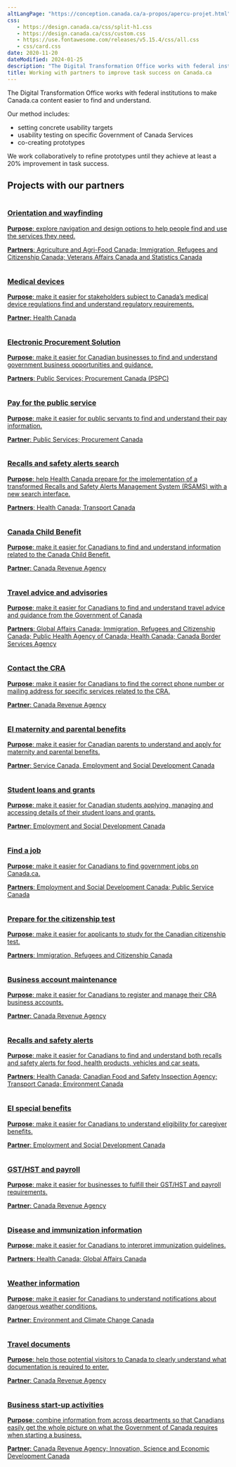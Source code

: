```yaml
---
altLangPage: "https://conception.canada.ca/a-propos/apercu-projet.html"
css:
   - https://design.canada.ca/css/split-h1.css
   - https://design.canada.ca/css/custom.css
   - https://use.fontawesome.com/releases/v5.15.4/css/all.css
   - css/card.css
date: 2020-11-20
dateModified: 2024-01-25
description: "The Digital Transformation Office works with federal institutions to make Canada.ca content easier to find and understand."
title: Working with partners to improve task success on Canada.ca
---
```

<p>The Digital Transformation Office works with federal institutions to make Canada.ca content easier to find and understand.</p>
<p>Our method includes:</p>
<ul>
  <li>setting concrete usability targets</li>
  <li>usability testing on specific Government of Canada Services</li>
  <li>co-creating prototypes</li>
</ul>
<p>We work collaboratively to refine prototypes until they achieve at least a 20% improvement in task success.</p>
<h2>Projects with our partners</h2>
<div class="row wb-eqht mrgn-tp-md wb-eqht mrgn-tp-lg">
  <div class="col-xs-12 col-sm-6 col-md-4 mrgn-bttm-lg">
    <div class="card hght-inhrt"><a href="{{ site.url }}/partners/project-01.html" aria-label="Orientation and wayfinding"><img src="images/blank-blue-lm.png" class="img-responsive" alt="">
      <div class="card-container">
        <h3>Orientation and wayfinding</h3>
        <p class="mrgn-tp-lg"><strong>Purpose</strong>: explore navigation and design options to help people find and use the services they need.</p>
        <p><strong>Partners</strong>: Agriculture and Agri-Food Canada; Immigration, Refugees and Citizenship Canada; Veterans Affairs Canada and Statistics Canada</p>
      </div>
      </a></div>
  </div>
  <div class="col-xs-12 col-sm-6 col-md-4 mrgn-bttm-lg">
    <div class="card hght-inhrt"><a href="{{ site.url }}/partners/project-02.html" aria-label="Medical devices"><img src="images/blank-blue-lm.png" class="img-responsive" alt="">
      <div class="card-container">
        <h3>Medical devices</h3>
        <p class="mrgn-tp-lg"><strong>Purpose</strong>: make it easier for stakeholders subject to Canada’s medical device regulations find and understand regulatory requirements.</p>
        <p><strong>Partner</strong>: Health Canada</p>
      </div>
      </a></div>
  </div>
  <div class="col-xs-12 col-sm-6 col-md-4 mrgn-bttm-lg">
    <div class="card hght-inhrt"><a href="{{ site.url }}/partners/project-03.html" aria-label="Electronic Procurement Solution"><img src="images/blank-blue-lm.png" class="img-responsive" alt="">
      <div class="card-container">
        <h3>Electronic Procurement Solution</h3>
        <p class="mrgn-tp-lg"><strong>Purpose</strong>: make it easier for Canadian businesses to find and understand government business opportunities and guidance.</p>
        <p><strong>Partners</strong>: Public Services; Procurement Canada (PSPC)</p>
      </div>
      </a></div>
  </div>
  <div class="col-xs-12 col-sm-6 col-md-4 mrgn-bttm-lg">
    <div class="card hght-inhrt"><a href="{{ site.url }}/partners/project-04.html" aria-label="Pay for the public service"><img src="images/blank-blue-lm.png" class="img-responsive" alt="">
      <div class="card-container">
        <h3>Pay for the public service</h3>
        <p class="mrgn-tp-lg"><strong>Purpose</strong>: make it easier for public servants to find and understand their pay information.</p>
        <p><strong>Partner</strong>: Public Services; Procurement Canada</p>
      </div>
      </a></div>
  </div>
  <div class="col-xs-12 col-sm-6 col-md-4 mrgn-bttm-lg">
    <div class="card hght-inhrt"><a href="{{ site.url }}/partners/project-05.html" aria-label="Recalls and safety alerts search"><img src="images/blank-blue-lm.png" class="img-responsive" alt="">
      <div class="card-container">
        <h3>Recalls and safety alerts search</h3>
        <p class="mrgn-tp-lg"><strong>Purpose</strong>: help Health Canada prepare for the implementation of a transformed Recalls and Safety Alerts Management System (RSAMS) with a new search interface.</p>
        <p><strong>Partners</strong>: Health Canada; Transport Canada</p>
      </div>
      </a></div>
  </div>
  <div class="col-xs-12 col-sm-6 col-md-4 mrgn-bttm-lg">
    <div class="card hght-inhrt"><a href="{{ site.url }}/partners/project-06.html" aria-label="Canada Child Benefit"><img src="images/blank-blue-lm.png" class="img-responsive" alt="">
      <div class="card-container">
        <h3>Canada Child Benefit</h3>
        <p class="mrgn-tp-lg"><strong>Purpose</strong>: make it easier for Canadians to find and understand information related to the Canada Child Benefit.</p>
        <p><strong>Partner</strong>: Canada Revenue Agency</p>
      </div>
      </a></div>
  </div>
  <div class="col-xs-12 col-sm-6 col-md-4 mrgn-bttm-lg">
    <div class="card hght-inhrt"><a href="{{ site.url }}/partners/project-07.html" aria-label="Travel advice and advisories"><img src="images/blank-blue-lm.png" class="img-responsive" alt="">
      <div class="card-container">
        <h3>Travel advice and advisories</h3>
        <p class="mrgn-tp-lg"><strong>Purpose</strong>: make it easier for Canadians to find and understand travel advice and guidance from the Government of Canada</p>
        <p><strong>Partners</strong>: Global Affairs Canada; Immigration, Refugees and Citizenship Canada; Public Health Agency of Canada; Health Canada; Canada Border Services Agency</p>
      </div>
      </a></div>
  </div>
  <div class="col-xs-12 col-sm-6 col-md-4 mrgn-bttm-lg">
    <div class="card hght-inhrt"><a href="{{ site.url }}/partners/project-08.html" aria-label="Contact the CRA"><img src="images/blank-blue-lm.png" class="img-responsive" alt="">
      <div class="card-container">
        <h3>Contact the CRA</h3>
        <p class="mrgn-tp-lg"><strong>Purpose</strong>: make it easier for Canadians to find the correct phone number or mailing address for specific services related to the CRA.</p>
        <p><strong>Partner</strong>: Canada Revenue Agency</p>
      </div>
      </a></div>
  </div>
  <div class="col-xs-12 col-sm-6 col-md-4 mrgn-bttm-lg">
    <div class="card hght-inhrt"><a href="{{ site.url }}/partners/project-09.html" aria-label="EI maternity and parental benefits"><img src="images/blank-blue-lm.png" class="img-responsive" alt="">
      <div class="card-container">
        <h3>EI maternity and parental benefits</h3>
        <p class="mrgn-tp-lg"><strong>Purpose</strong>: make it easier for Canadian parents to understand and apply for maternity and parental benefits.</p>
        <p><strong>Partner</strong>: Service Canada, Employment and Social Development Canada</p>
      </div>
      </a></div>
  </div>
  <div class="col-xs-12 col-sm-6 col-md-4 mrgn-bttm-lg">
    <div class="card hght-inhrt"><a href="{{ site.url }}/partners/project-10.html" aria-label="Student loans and grants"><img src="images/blank-blue-lm.png" class="img-responsive" alt="">
      <div class="card-container">
        <h3>Student loans and grants</h3>
        <p class="mrgn-tp-lg"><strong>Purpose</strong>: make it easier for Canadian students applying, managing and accessing details of their student loans and grants.</p>
        <p><strong>Partner</strong>: Employment and Social Development Canada</p>
      </div>
      </a></div>
  </div>
  <div class="col-xs-12 col-sm-6 col-md-4 mrgn-bttm-lg">
    <div class="card hght-inhrt"><a href="{{ site.url }}/partners/project-11.html" aria-label="Find a job"><img src="images/blank-blue-lm.png" class="img-responsive" alt="">
      <div class="card-container">
        <h3>Find a job</h3>
        <p class="mrgn-tp-lg"><strong>Purpose</strong>: make it easier for Canadians to find government jobs on Canada.ca.</p>
        <p><strong>Partners</strong>: Employment and Social Development Canada; Public Service Canada</p>
      </div>
      </a></div>
  </div>
  <div class="col-xs-12 col-sm-6 col-md-4 mrgn-bttm-lg">
    <div class="card hght-inhrt"><a href="{{ site.url }}/partners/project-12.html" aria-label="Prepare for the citizenship test"><img src="images/blank-blue-lm.png" class="img-responsive" alt="">
      <div class="card-container">
        <h3>Prepare for the citizenship test</h3>
        <p class="mrgn-tp-lg"><strong>Purpose</strong>: make it easier for applicants to study for the Canadian citizenship test.</p>
        <p><strong>Partners</strong>: Immigration, Refugees and Citizenship Canada</p>
      </div>
      </a></div>
  </div>
  <div class="col-xs-12 col-sm-6 col-md-4 mrgn-bttm-lg">
    <div class="card hght-inhrt"><a href="{{ site.url }}/partners/project-13.html" aria-label="Business account maintenance"><img src="images/blank-blue-lm.png" class="img-responsive" alt="">
      <div class="card-container">
        <h3>Business account maintenance</h3>
        <p class="mrgn-tp-lg"><strong>Purpose</strong>: make it easier for Canadians to register and manage their CRA business accounts.</p>
        <p><strong>Partner</strong>: Canada Revenue Agency</p>
      </div>
      </a></div>
  </div>
  <div class="col-xs-12 col-sm-6 col-md-4 mrgn-bttm-lg">
    <div class="card hght-inhrt"><a href="{{ site.url }}/partners/project-14.html" aria-label="Recalls and safety alerts"><img src="images/blank-blue-lm.png" class="img-responsive" alt="">
      <div class="card-container">
        <h3>Recalls and safety alerts</h3>
        <p class="mrgn-tp-lg"><strong>Purpose</strong>: make it easier for Canadians to find and understand both recalls and safety alerts for food, health products, vehicles and car seats.</p>
        <p><strong>Partners</strong>: Health Canada; Canadian Food and Safety Inspection Agency; Transport Canada; Environment Canada</p>
      </div>
      </a></div>
  </div>
  <div class="col-xs-12 col-sm-6 col-md-4 mrgn-bttm-lg">
    <div class="card hght-inhrt"><a href="{{ site.url }}/partners/project-15.html" aria-label="EI special benefits"><img src="images/blank-blue-lm.png" class="img-responsive" alt="">
      <div class="card-container">
        <h3>EI special benefits</h3>
        <p class="mrgn-tp-lg"><strong>Purpose</strong>: make it easier for Canadians to understand eligibility for caregiver benefits.</p>
        <p><strong>Partner</strong>: Employment and Social Development Canada</p>
      </div>
      </a></div>
  </div>
  <div class="col-xs-12 col-sm-6 col-md-4 mrgn-bttm-lg">
    <div class="card hght-inhrt"><a href="{{ site.url }}/partners/project-16.html" aria-label="GST/HST and payroll"><img src="images/blank-blue-lm.png" class="img-responsive" alt="">
      <div class="card-container">
        <h3>GST/HST and payroll</h3>
        <p class="mrgn-tp-lg"><strong>Purpose</strong>: make it easier for businesses to fulfill their GST/HST and payroll requirements.</p>
        <p><strong>Partner</strong>: Canada Revenue Agency</p>
      </div>
      </a></div>
  </div>
  <div class="col-xs-12 col-sm-6 col-md-4 mrgn-bttm-lg">
    <div class="card hght-inhrt"><a href="{{ site.url }}/partners/project-17.html" aria-label="Disease and immunization information"><img src="images/blank-blue-lm.png" class="img-responsive" alt="">
      <div class="card-container">
        <h3>Disease and immunization information</h3>
        <p class="mrgn-tp-lg"><strong>Purpose</strong>: make it easier for Canadians to interpret immunization guidelines.</p>
        <p><strong>Partners</strong>: Health Canada; Global Affairs Canada</p>
      </div>
      </a></div>
  </div>
  <div class="col-xs-12 col-sm-6 col-md-4 mrgn-bttm-lg">
    <div class="card hght-inhrt"><a href="{{ site.url }}/partners/project-18.html" aria-label="Weather information"><img src="images/blank-blue-lm.png" class="img-responsive" alt="">
      <div class="card-container">
        <h3>Weather information</h3>
        <p class="mrgn-tp-lg"><strong>Purpose</strong>: make it easier for Canadians to understand notifications about dangerous weather conditions.</p>
        <p><strong>Partner</strong>: Environment and Climate Change Canada</p>
      </div>
      </a></div>
  </div>
  <div class="col-xs-12 col-sm-6 col-md-4 mrgn-bttm-lg">
    <div class="card hght-inhrt"><a href="{{ site.url }}/partners/project-20.html" aria-label="Travel documents"><img src="images/blank-blue-lm.png" class="img-responsive" alt="">
      <div class="card-container">
        <h3>Travel documents</h3>
        <p class="mrgn-tp-lg"><strong>Purpose</strong>: help those potential visitors to Canada to clearly understand what documentation is required to enter.</p>
        <p><strong>Partner</strong>: Canada Revenue Agency</p>
      </div>
      </a></div>
  </div>
  <div class="col-xs-12 col-sm-6 col-md-4 mrgn-bttm-lg">
    <div class="card hght-inhrt"><a href="{{ site.url }}/partners/project-19.html" aria-label="Business start-up activities"><img src="images/blank-blue-lm.png" class="img-responsive" alt="">
      <div class="card-container">
        <h3>Business start-up activities</h3>
        <p class="mrgn-tp-lg"><strong>Purpose</strong>: combine information from across departments so that Canadians easily get the whole picture on what the Government of Canada requires when starting a business.</p>
        <p><strong>Partner</strong>: Canada Revenue Agency; Innovation, Science and Economic Development Canada</p>
      </div>
      </a></div>
  </div>
</div>
